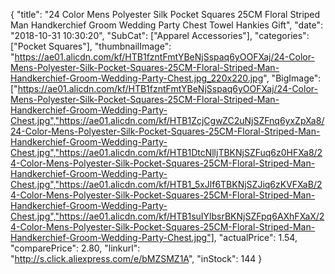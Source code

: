 {
	"title": "24 Color Mens Polyester Silk Pocket Squares 25CM Floral Striped Man Handkerchief Groom Wedding Party Chest Towel Hankies Gift",
	"date": "2018-10-31 10:30:20",
	"SubCat": ["Apparel Accessories"],
	"categories": ["Pocket Squares"],
	"thumbnailImage": "https://ae01.alicdn.com/kf/HTB1fzntFmtYBeNjSspaq6yOOFXaj/24-Color-Mens-Polyester-Silk-Pocket-Squares-25CM-Floral-Striped-Man-Handkerchief-Groom-Wedding-Party-Chest.jpg_220x220.jpg",
	"BigImage": ["https://ae01.alicdn.com/kf/HTB1fzntFmtYBeNjSspaq6yOOFXaj/24-Color-Mens-Polyester-Silk-Pocket-Squares-25CM-Floral-Striped-Man-Handkerchief-Groom-Wedding-Party-Chest.jpg","https://ae01.alicdn.com/kf/HTB1ZcjCgwZC2uNjSZFnq6yxZpXa8/24-Color-Mens-Polyester-Silk-Pocket-Squares-25CM-Floral-Striped-Man-Handkerchief-Groom-Wedding-Party-Chest.jpg","https://ae01.alicdn.com/kf/HTB1DtcNlljTBKNjSZFuq6z0HFXa8/24-Color-Mens-Polyester-Silk-Pocket-Squares-25CM-Floral-Striped-Man-Handkerchief-Groom-Wedding-Party-Chest.jpg","https://ae01.alicdn.com/kf/HTB1_5xJlf6TBKNjSZJiq6zKVFXaB/24-Color-Mens-Polyester-Silk-Pocket-Squares-25CM-Floral-Striped-Man-Handkerchief-Groom-Wedding-Party-Chest.jpg","https://ae01.alicdn.com/kf/HTB1suIYlbsrBKNjSZFpq6AXhFXaX/24-Color-Mens-Polyester-Silk-Pocket-Squares-25CM-Floral-Striped-Man-Handkerchief-Groom-Wedding-Party-Chest.jpg"],
	"actualPrice": 1.54,
	"comparePrice": 2.80,
	"linkurl": "http://s.click.aliexpress.com/e/bMZSMZ1A",
	"inStock": 144
}
